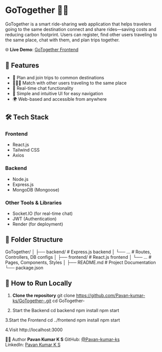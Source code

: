 # GoTogether 🚗💬

GoTogether is a smart ride-sharing web application that helps travelers going to the same destination connect and share rides—saving costs and reducing carbon footprint. Users can register, find other users traveling to the same place, chat with them, and plan trips together.

🌐 **Live Demo**: [GoTogether Frontend](https://frontend-gotogether.onrender.com)

## 🚀 Features

- 🧭 Plan and join trips to common destinations  
- 🧑‍🤝‍🧑 Match with other users traveling to the same place  
- 💬 Real-time chat functionality  
- 🧾 Simple and intuitive UI for easy navigation  
- 🌍 Web-based and accessible from anywhere  

## 🛠️ Tech Stack

### Frontend
- React.js
- Tailwind CSS
- Axios

### Backend
- Node.js
- Express.js
- MongoDB (Mongoose)

### Other Tools & Libraries
- Socket.IO (for real-time chat)
- JWT (Authentication)
- Render (for deployment)

## 📂 Folder Structure

GoTogether/
│
├── backend/ # Express.js backend
│ └── ... # Routes, Controllers, DB configs
│
├── frontend/ # React.js frontend
│ └── ... # Pages, Components, Styles
│
├── README.md # Project Documentation
└── package.json

## 🚧 How to Run Locally

1. **Clone the repository**
   git clone https://github.com/Pavan-kumar-ks/GoTogether-.git
   cd GoTogether-
   
2. Start the Backend
  cd backend
  npm install
  npm start

3.Start the Frontend
  cd ../frontend
  npm install
  npm start
  
4.Visit
http://localhost:3000

👨‍💻 Author
**Pavan Kumar K S**
GitHub: [@Pavan-kumar-ks](https://github.com/Pavan-kumar-ks)    
LinkedIn: [Pavan Kumar K S](https://www.linkedin.com/in/pavan-kumar-k-s/) 

   
